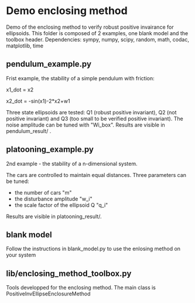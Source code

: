 # Demo enclosing method
Demo of the enclosing method to verify robust positive invairance for ellipsoids. This folder is composed of 2 examples, one blank model and the toolbox header. Dependencies: sympy, numpy, scipy, random, math, codac, matplotlib, time

## pendulum_example.py
Frist example, the stability of a simple pendulum with friction:

x1_dot = x2

x2_dot = -sin(x1)-2*x2+w1

Three state ellipsoids are tested: Q1 (robust positive invariant), Q2 (not positive invariant) and Q3 (too small to be verified positive invariant).
The noise amplitude can be tuned with "Wi_box".
Results are visible in pendulum_result/ .

## platooning_example.py
2nd example - the stability of a n-dimensional system.

The cars are controlled to maintain equal distances. Three parameters can be tuned:
- the number of cars "m"
- the disturbance amplitude "w_i"
- the scale factor of the ellipsoid Q "q_i"

Results are visible in platooning_result/.

## blank model
Follow the instructions in blank_model.py to use the enlosing method on your system

## lib/enclosing_method_toolbox.py
Tools developped for the enclosing method. The main class is PositiveInvEllipseEnclosureMethod
